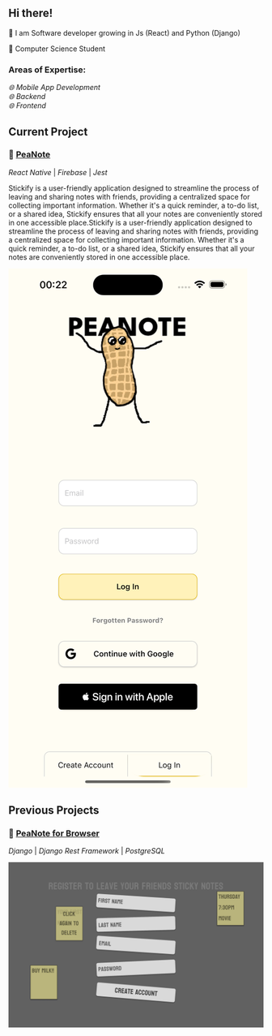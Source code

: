 ## Hi there!
💾 I am Software developer growing in Js (React) and Python (Django)

💾 Computer Science Student

### Areas of Expertise: 

*🌐 Mobile App Development* <br> 
*🌐 Backend*<br> 
*🌐 Frontend*<br> 

## Current Project
### 📝 [PeaNote](https://github.com/opielapatryk/StickifyFireBase)
*React Native* | *Firebase* | *Jest*

Stickify is a user-friendly application designed to streamline the process of leaving and sharing notes with friends, providing a centralized space for collecting important information. Whether it's a quick reminder, a to-do list, or a shared idea, Stickify ensures that all your notes are conveniently stored in one accessible place.Stickify is a user-friendly application designed to streamline the process of leaving and sharing notes with friends, providing a centralized space for collecting important information. Whether it's a quick reminder, a to-do list, or a shared idea, Stickify ensures that all your notes are conveniently stored in one accessible place.

![Stickify Screen](./1.png)

## Previous Projects
### 📝 [PeaNote for Browser](https://github.com/opielapatryk/StickifyBackendDjango)
*Django* | *Django Rest Framework* | *PostgreSQL*

![Stickify Register Screen](./register.png)
